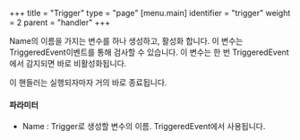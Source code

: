 +++
title = "Trigger"
type = "page"
[menu.main]
identifier = "trigger"
weight = 2
parent = "handler"
+++

Name의 이름을 가지는 변수를 하나 생성하고, 활성화 합니다.
이 변수는 TriggeredEvent이벤트를 통해 검사할 수 있습니다.
이 변수는 한 번 TriggeredEvent에서 감지되면 바로 비활성화됩니다.

이 핸들러는 실행되자마자 거의 바로 종료됩니다.

#### 파라미터
* Name : Trigger로 생성할 변수의 이름. TriggeredEvent에서 사용됩니다.
